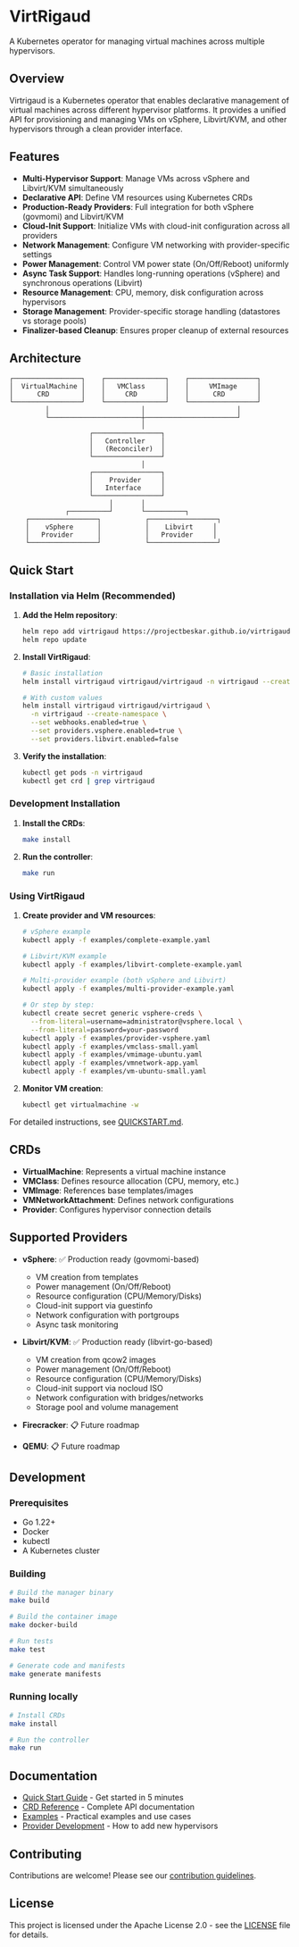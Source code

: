 # VirtRigaud

A Kubernetes operator for managing virtual machines across multiple hypervisors.

## Overview

Virtrigaud is a Kubernetes operator that enables declarative management of virtual machines across different hypervisor platforms. It provides a unified API for provisioning and managing VMs on vSphere, Libvirt/KVM, and other hypervisors through a clean provider interface.

## Features

- **Multi-Hypervisor Support**: Manage VMs across vSphere and Libvirt/KVM simultaneously
- **Declarative API**: Define VM resources using Kubernetes CRDs
- **Production-Ready Providers**: Full integration for both vSphere (govmomi) and Libvirt/KVM
- **Cloud-Init Support**: Initialize VMs with cloud-init configuration across all providers
- **Network Management**: Configure VM networking with provider-specific settings
- **Power Management**: Control VM power state (On/Off/Reboot) uniformly
- **Async Task Support**: Handles long-running operations (vSphere) and synchronous operations (Libvirt)
- **Resource Management**: CPU, memory, disk configuration across hypervisors
- **Storage Management**: Provider-specific storage handling (datastores vs storage pools)
- **Finalizer-based Cleanup**: Ensures proper cleanup of external resources

## Architecture

```
┌─────────────────┐    ┌───────────────┐    ┌─────────────────┐
│  VirtualMachine │    │   VMClass     │    │     VMImage     │
│      CRD        │    │     CRD       │    │      CRD        │
└─────────────────┘    └───────────────┘    └─────────────────┘
         │                       │                       │
         └───────────────────────┼───────────────────────┘
                                 │
                    ┌─────────────────┐
                    │   Controller    │
                    │   (Reconciler)  │
                    └─────────────────┘
                                 │
                    ┌─────────────────┐
                    │    Provider     │
                    │   Interface     │
                    └─────────────────┘
                         │       │
              ┌──────────┘       └──────────┐
    ┌─────────────────┐           ┌─────────────────┐
    │    vSphere      │           │    Libvirt     │
    │   Provider      │           │   Provider     │
    └─────────────────┘           └─────────────────┘
```

## Quick Start

### Installation via Helm (Recommended)

1. **Add the Helm repository**:
   ```bash
   helm repo add virtrigaud https://projectbeskar.github.io/virtrigaud
   helm repo update
   ```

2. **Install VirtRigaud**:
   ```bash
   # Basic installation
   helm install virtrigaud virtrigaud/virtrigaud -n virtrigaud --create-namespace
   
   # With custom values
   helm install virtrigaud virtrigaud/virtrigaud \
     -n virtrigaud --create-namespace \
     --set webhooks.enabled=true \
     --set providers.vsphere.enabled=true \
     --set providers.libvirt.enabled=false
   ```

3. **Verify the installation**:
   ```bash
   kubectl get pods -n virtrigaud
   kubectl get crd | grep virtrigaud
   ```

### Development Installation

1. **Install the CRDs**:
   ```bash
   make install
   ```

2. **Run the controller**:
   ```bash
   make run
   ```

### Using VirtRigaud

1. **Create provider and VM resources**:
   ```bash
   # vSphere example
   kubectl apply -f examples/complete-example.yaml
   
   # Libvirt/KVM example
   kubectl apply -f examples/libvirt-complete-example.yaml
   
   # Multi-provider example (both vSphere and Libvirt)
   kubectl apply -f examples/multi-provider-example.yaml
   
   # Or step by step:
   kubectl create secret generic vsphere-creds \
     --from-literal=username=administrator@vsphere.local \
     --from-literal=password=your-password
   kubectl apply -f examples/provider-vsphere.yaml
   kubectl apply -f examples/vmclass-small.yaml
   kubectl apply -f examples/vmimage-ubuntu.yaml
   kubectl apply -f examples/vmnetwork-app.yaml
   kubectl apply -f examples/vm-ubuntu-small.yaml
   ```

2. **Monitor VM creation**:
   ```bash
   kubectl get virtualmachine -w
   ```

For detailed instructions, see [QUICKSTART.md](QUICKSTART.md).

## CRDs

- **VirtualMachine**: Represents a virtual machine instance
- **VMClass**: Defines resource allocation (CPU, memory, etc.)
- **VMImage**: References base templates/images
- **VMNetworkAttachment**: Defines network configurations
- **Provider**: Configures hypervisor connection details

## Supported Providers

- **vSphere**: ✅ Production ready (govmomi-based)
  - VM creation from templates
  - Power management (On/Off/Reboot)
  - Resource configuration (CPU/Memory/Disks)
  - Cloud-init support via guestinfo
  - Network configuration with portgroups
  - Async task monitoring
  
- **Libvirt/KVM**: ✅ Production ready (libvirt-go-based)
  - VM creation from qcow2 images
  - Power management (On/Off/Reboot)  
  - Resource configuration (CPU/Memory/Disks)
  - Cloud-init support via nocloud ISO
  - Network configuration with bridges/networks
  - Storage pool and volume management
  
- **Firecracker**: 📋 Future roadmap
- **QEMU**: 📋 Future roadmap

## Development

### Prerequisites

- Go 1.22+
- Docker
- kubectl
- A Kubernetes cluster

### Building

```bash
# Build the manager binary
make build

# Build the container image
make docker-build

# Run tests
make test

# Generate code and manifests
make generate manifests
```

### Running locally

```bash
# Install CRDs
make install

# Run the controller
make run
```

## Documentation

- [Quick Start Guide](QUICKSTART.md) - Get started in 5 minutes
- [CRD Reference](docs/CRDs.md) - Complete API documentation
- [Examples](docs/EXAMPLES.md) - Practical examples and use cases
- [Provider Development](docs/PROVIDERS.md) - How to add new hypervisors

## Contributing

Contributions are welcome! Please see our [contribution guidelines](CONTRIBUTING.md).

## License

This project is licensed under the Apache License 2.0 - see the [LICENSE](LICENSE) file for details.